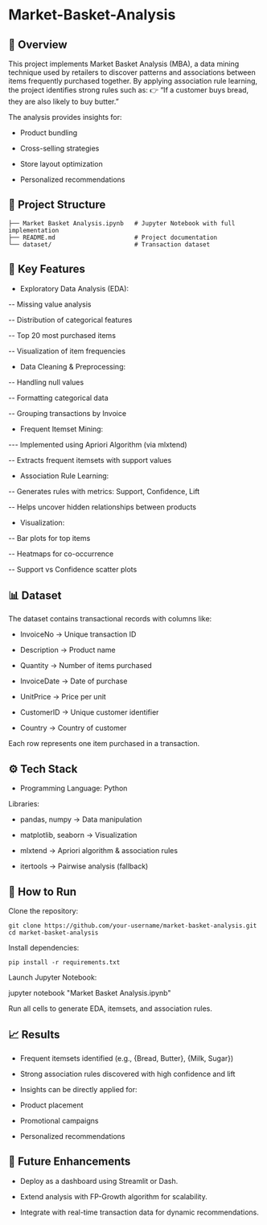 # Market-Basket-Analysis

## 📌 Overview

This project implements Market Basket Analysis (MBA), a data mining technique used by retailers to discover patterns and associations between items frequently purchased together.
By applying association rule learning, the project identifies strong rules such as:
👉 “If a customer buys bread, they are also likely to buy butter.”

The analysis provides insights for:

- Product bundling

- Cross-selling strategies

- Store layout optimization

- Personalized recommendations

## 📂 Project Structure
```
├── Market Basket Analysis.ipynb   # Jupyter Notebook with full implementation
├── README.md                      # Project documentation
└── dataset/                       # Transaction dataset

```
## 🔑 Key Features

- Exploratory Data Analysis (EDA):

-- Missing value analysis

-- Distribution of categorical features

-- Top 20 most purchased items

-- Visualization of item frequencies

- Data Cleaning & Preprocessing:

-- Handling null values

-- Formatting categorical data

-- Grouping transactions by Invoice

- Frequent Itemset Mining:

--- Implemented using Apriori Algorithm (via mlxtend)

-- Extracts frequent itemsets with support values

- Association Rule Learning:

-- Generates rules with metrics: Support, Confidence, Lift

-- Helps uncover hidden relationships between products

- Visualization:

-- Bar plots for top items

-- Heatmaps for co-occurrence

-- Support vs Confidence scatter plots

## 📊 Dataset

The dataset contains transactional records with columns like:

- InvoiceNo → Unique transaction ID

- Description → Product name

- Quantity → Number of items purchased

- InvoiceDate → Date of purchase

- UnitPrice → Price per unit

- CustomerID → Unique customer identifier

- Country → Country of customer

Each row represents one item purchased in a transaction.

## ⚙️ Tech Stack

- Programming Language: Python

Libraries:

- pandas, numpy → Data manipulation

- matplotlib, seaborn → Visualization

- mlxtend → Apriori algorithm & association rules

- itertools → Pairwise analysis (fallback)

## 🚀 How to Run

Clone the repository:
```
git clone https://github.com/your-username/market-basket-analysis.git
cd market-basket-analysis
```

Install dependencies:
```
pip install -r requirements.txt

```
Launch Jupyter Notebook:

jupyter notebook "Market Basket Analysis.ipynb"


Run all cells to generate EDA, itemsets, and association rules.

## 📈 Results

- Frequent itemsets identified (e.g., {Bread, Butter}, {Milk, Sugar})

- Strong association rules discovered with high confidence and lift

- Insights can be directly applied for:

- Product placement

- Promotional campaigns

- Personalized recommendations

## 🔮 Future Enhancements

- Deploy as a dashboard using Streamlit or Dash.

- Extend analysis with FP-Growth algorithm for scalability.

- Integrate with real-time transaction data for dynamic recommendations.
